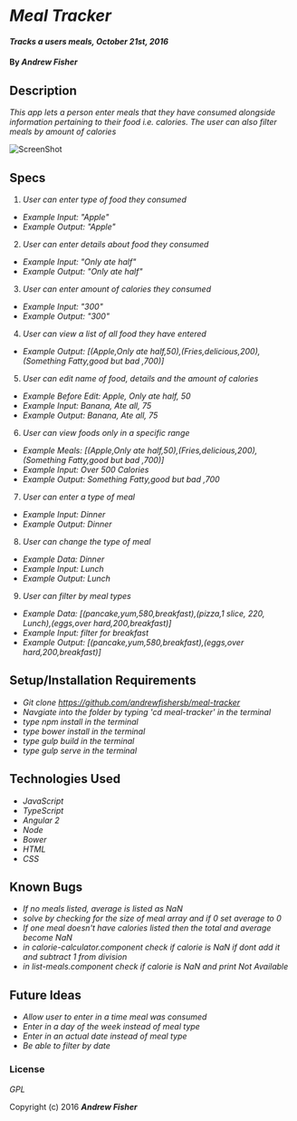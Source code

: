 # _Meal Tracker_

#### _Tracks a users meals, October 21st, 2016_

#### By _**Andrew Fisher**_

## Description

_This app lets a person enter meals that they have consumed alongside information pertaining to their food i.e. calories. The user can also filter meals by amount of calories_

![ScreenShot](https://cloud.githubusercontent.com/assets/17396138/25399385/1d7c9678-29a4-11e7-87f4-adb90712f290.png)

## Specs
1. _User can enter type of food they consumed_
  * _Example Input: "Apple"_
  * _Example Output: "Apple"_
2. _User can enter details about food they consumed_
  * _Example Input: "Only ate half"_
  * _Example Output: "Only ate half"_
3. _User can enter amount of calories they consumed_
  * _Example Input: "300"_
  * _Example Output: "300"_
4. _User can view a list of all food they have entered_
  * _Example Output: [(Apple,Only ate half,50),(Fries,delicious,200),(Something Fatty,good but bad ,700)]_
5. _User can edit name of food, details and the amount of calories_
  * _Example Before Edit: Apple, Only ate half, 50_
  * _Example Input: Banana, Ate all, 75_
  * _Example Output: Banana, Ate all, 75_
6. _User can view foods only in a specific range_
  * _Example Meals: [(Apple,Only ate half,50),(Fries,delicious,200),(Something Fatty,good but bad ,700)]_
  * _Example Input: Over 500 Calories_
  * _Example Output: Something Fatty,good but bad ,700_
7. _User can enter a type of meal_
  * _Example Input: Dinner_
  * _Example Output: Dinner_
8. _User can change the type of meal_
  * _Example Data: Dinner_
  * _Example Input: Lunch_
  * _Example Output: Lunch_
9. _User can filter by meal types_
  * _Example Data: [(pancake,yum,580,breakfast),(pizza,1 slice, 220, Lunch),(eggs,over hard,200,breakfast)]_
  * _Example Input: filter for breakfast_
  * _Example Output: [(pancake,yum,580,breakfast),(eggs,over hard,200,breakfast)]_



## Setup/Installation Requirements

* _Git clone https://github.com/andrewfishersb/meal-tracker_
* _Navgiate into the folder by typing 'cd meal-tracker' in the terminal_
* _type npm install in the terminal_
* _type bower install in the terminal_
* _type gulp build in the terminal_
* _type gulp serve in the terminal_


## Technologies Used

* _JavaScript_
* _TypeScript_
* _Angular 2_
* _Node_
* _Bower_
* _HTML_
* _CSS_

## Known Bugs
* _If no meals listed, average is listed as NaN_
 * _solve by checking for the size of meal array and if 0 set average to 0_
* _If one meal doesn't have calories listed then the total and average become NaN_
 * _in calorie-calculator.component check if calorie is NaN if dont add it and subtract 1 from division_
  * _in list-meals.component check if calorie is NaN and print Not Available_
  
## Future Ideas
* _Allow user to enter in a time meal was consumed_
* _Enter in a day of the week instead of meal type_
* _Enter in an actual date instead of meal type_
 * _Be able to filter by date_


### License

*GPL*

Copyright (c) 2016 **_Andrew Fisher_**
